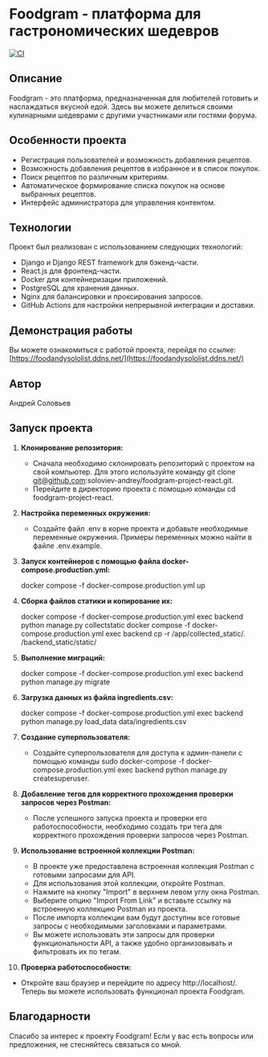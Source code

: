 # Foodgram - платформа для гастрономических шедевров

[![CI](https://github.com/soloviev-andrey/foodgram-project-react/actions/workflows/main.yml/badge.svg)](https://github.com/soloviev-andrey/foodgram-project-react/actions/workflows/main.yml)

## Описание
Foodgram - это платформа, предназначенная для любителей готовить и наслаждаться вкусной едой. Здесь вы можете делиться своими кулинарными шедеврами с другими участниками или гостями форума.

## Особенности проекта
- Регистрация пользователей и возможность добавления рецептов.
- Возможность добавления рецептов в избранное и в список покупок.
- Поиск рецептов по различным критериям.
- Автоматическое формирование списка покупок на основе выбранных рецептов.
- Интерфейс администратора для управления контентом.

## Технологии
Проект был реализован с использованием следующих технологий:
- Django и Django REST framework для бэкенд-части.
- React.js для фронтенд-части.
- Docker для контейнеризации приложений.
- PostgreSQL для хранения данных.
- Nginx для балансировки и проксирования запросов.
- GitHub Actions для настройки непрерывной интеграции и доставки.

## Демонстрация работы
Вы можете ознакомиться с работой проекта, перейдя по ссылке: [https://foodandysololist.ddns.net/](https://foodandysololist.ddns.net/)

## Автор
Андрей Соловьев

## Запуск проекта
1. **Клонирование репозитория:** 
   - Сначала необходимо склонировать репозиторий с проектом на свой компьютер. Для этого используйте команду git clone git@github.com:soloviev-andrey/foodgram-project-react.git.
   - Перейдите в директорию проекта с помощью команды cd foodgram-project-react.

2. **Настройка переменных окружения:**
   - Создайте файл .env в корне проекта и добавьте необходимые переменные окружения. Примеры переменных можно найти в файле .env.example.

3. **Запуск контейнеров с помощью файла docker-compose.production.yml:**
    
    docker compose -f docker-compose.production.yml up
    

4. **Сборка файлов статики и копирование их:**
    
    docker compose -f docker-compose.production.yml exec backend python manage.py collectstatic
    docker compose -f docker-compose.production.yml exec backend cp -r /app/collected_static/. /backend_static/static/
    

5. **Выполнение миграций:**
    
    docker compose -f docker-compose.production.yml exec backend python manage.py migrate
    

6. **Загрузка данных из файла ingredients.csv:**
    
    docker compose -f docker-compose.production.yml exec backend python manage.py load_data data/ingredients.csv
    

7. **Создание суперпользователя:**
   - Создайте суперпользователя для доступа к админ-панели с помощью команды sudo docker-compose -f docker-compose.production.yml exec backend python manage.py createsuperuser.

8. **Добавление тегов для корректного прохождения проверки запросов через Postman:**
   - После успешного запуска проекта и проверки его работоспособности, необходимо создать три тега для корректного прохождения проверки запросов через Postman.

9. **Использование встроенной коллекции Postman:**
   - В проекте уже предоставлена встроенная коллекция Postman с готовыми запросами для API.
   - Для использования этой коллекции, откройте Postman.
   - Нажмите на кнопку "Import" в верхнем левом углу окна Postman.
   - Выберите опцию "Import From Link" и вставьте ссылку на встроенную коллекцию Postman из проекта.
   - После импорта коллекции вам будут доступны все готовые запросы с необходимыми заголовками и параметрами.
   - Вы можете использовать эти запросы для проверки функциональности API, а также удобно организовывать и фильтровать их по тегам.

10. **Проверка работоспособности:**
   - Откройте ваш браузер и перейдите по адресу http://localhost/. Теперь вы можете использовать функционал проекта Foodgram.

## Благодарности
Спасибо за интерес к проекту Foodgram! Если у вас есть вопросы или предложения, не стесняйтесь связаться со мной.
